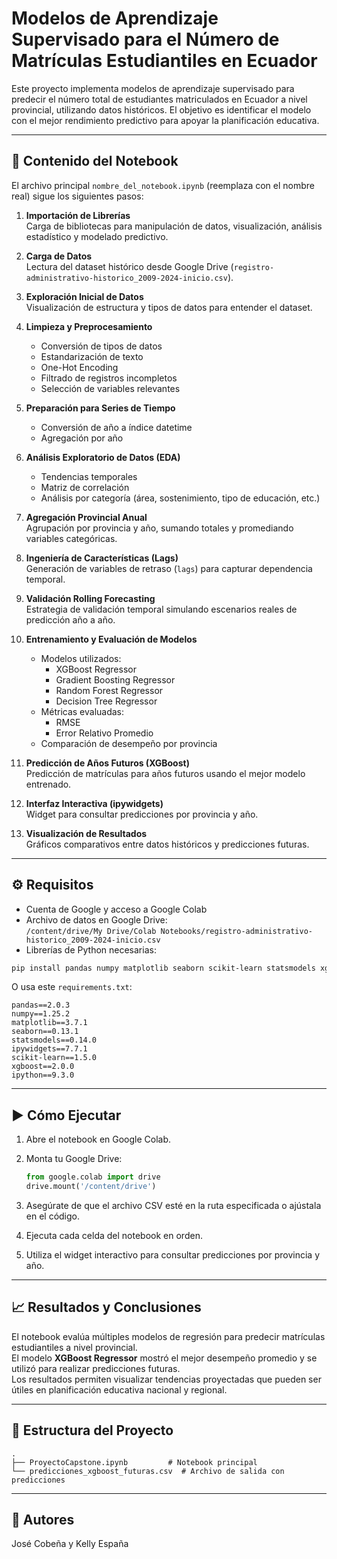 
# Modelos de Aprendizaje Supervisado para el Número de Matrículas Estudiantiles en Ecuador

Este proyecto implementa modelos de aprendizaje supervisado para predecir el número total de estudiantes matriculados en Ecuador a nivel provincial, utilizando datos históricos. El objetivo es identificar el modelo con el mejor rendimiento predictivo para apoyar la planificación educativa.

---

## 📘 Contenido del Notebook

El archivo principal `nombre_del_notebook.ipynb` (reemplaza con el nombre real) sigue los siguientes pasos:

1. **Importación de Librerías**  
   Carga de bibliotecas para manipulación de datos, visualización, análisis estadístico y modelado predictivo.

2. **Carga de Datos**  
   Lectura del dataset histórico desde Google Drive (`registro-administrativo-historico_2009-2024-inicio.csv`).

3. **Exploración Inicial de Datos**  
   Visualización de estructura y tipos de datos para entender el dataset.

4. **Limpieza y Preprocesamiento**  
   - Conversión de tipos de datos  
   - Estandarización de texto  
   - One-Hot Encoding  
   - Filtrado de registros incompletos  
   - Selección de variables relevantes

5. **Preparación para Series de Tiempo**  
   - Conversión de año a índice datetime  
   - Agregación por año

6. **Análisis Exploratorio de Datos (EDA)**  
   - Tendencias temporales  
   - Matriz de correlación  
   - Análisis por categoría (área, sostenimiento, tipo de educación, etc.)

7. **Agregación Provincial Anual**  
   Agrupación por provincia y año, sumando totales y promediando variables categóricas.

8. **Ingeniería de Características (Lags)**  
   Generación de variables de retraso (`lags`) para capturar dependencia temporal.

9. **Validación Rolling Forecasting**  
   Estrategia de validación temporal simulando escenarios reales de predicción año a año.

10. **Entrenamiento y Evaluación de Modelos**  
    - Modelos utilizados:
      - XGBoost Regressor  
      - Gradient Boosting Regressor  
      - Random Forest Regressor  
      - Decision Tree Regressor  
    - Métricas evaluadas:
      - RMSE  
      - Error Relativo Promedio  
    - Comparación de desempeño por provincia

11. **Predicción de Años Futuros (XGBoost)**  
    Predicción de matrículas para años futuros usando el mejor modelo entrenado.

12. **Interfaz Interactiva (ipywidgets)**  
    Widget para consultar predicciones por provincia y año.

13. **Visualización de Resultados**  
    Gráficos comparativos entre datos históricos y predicciones futuras.

---

## ⚙️ Requisitos

- Cuenta de Google y acceso a Google Colab  
- Archivo de datos en Google Drive:  
  `/content/drive/My Drive/Colab Notebooks/registro-administrativo-historico_2009-2024-inicio.csv`  
- Librerías de Python necesarias:

```bash
pip install pandas numpy matplotlib seaborn scikit-learn statsmodels xgboost ipywidgets
```

O usa este `requirements.txt`:

```text
pandas==2.0.3
numpy==1.25.2
matplotlib==3.7.1
seaborn==0.13.1
statsmodels==0.14.0
ipywidgets==7.7.1
scikit-learn==1.5.0
xgboost==2.0.0
ipython==9.3.0
```

---

## ▶️ Cómo Ejecutar

1. Abre el notebook en Google Colab.  
2. Monta tu Google Drive:

   ```python
   from google.colab import drive
   drive.mount('/content/drive')
   ```

3. Asegúrate de que el archivo CSV esté en la ruta especificada o ajústala en el código.  
4. Ejecuta cada celda del notebook en orden.  
5. Utiliza el widget interactivo para consultar predicciones por provincia y año.

---

## 📈 Resultados y Conclusiones

El notebook evalúa múltiples modelos de regresión para predecir matrículas estudiantiles a nivel provincial.  
El modelo **XGBoost Regressor** mostró el mejor desempeño promedio y se utilizó para realizar predicciones futuras.  
Los resultados permiten visualizar tendencias proyectadas que pueden ser útiles en planificación educativa nacional y regional.

---

## 📁 Estructura del Proyecto

```
.
├── ProyectoCapstone.ipynb         # Notebook principal
└── predicciones_xgboost_futuras.csv  # Archivo de salida con predicciones
```
---

## 👤 Autores

José Cobeña y Kelly España
